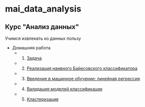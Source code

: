 # mai_data_analysis
## Курс "Анализ данных"

Учимся извлекать из данных пользу
* Домашняя работа
     * 1. [Задача](./da_hw1.ipynb)
     * 2. [Реализация наивного Байесовского классификатора](./I_probability_hw_2_naive_bayes.ipynb)
     * 3. [Введение в машинное обучение: линейная регрессия](./II_machine_learning_intro_hw.ipynb)
     * 4. [Валидация моделей классификации](./III_machine_learning_supervised_hw.ipynb)
     * 5. [Кластеризация](./IV_machine_learning_unsupervised_hw.ipynb)
